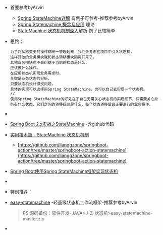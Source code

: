 - 首要参考byArvin
    - [Spring StateMachine详解](https://blog.csdn.net/u012129558/article/details/90519577) 有例子可参考-推荐参考byArvin
    - [Spring Statemachine 概念及应用](https://www.jianshu.com/p/9ee887e045dd) 理论
    - [StateMachine 状态机机制深入解析](https://www.jb51.net/article/168174.htm) 例子比较简单

- 思路：
    ```
    为了将状态变更的操作都统一管理起来，我们会考虑在项目中引入状态机，
    这样其他的业务模块就和状态转移模块隔离开来了，
    其他业务模块也不会纠结于当前的状态是什么，
    应该做什么操作。
    在应用状态机实现业务需求时，
    关键是业务状态的分析，
    只要状态机设计得没问题，
    具体的实现可以选择用Spring StateMachine，也可以自己去实现一个状态机。
    //
    使用Spring StateMachine的好处在于自己无需关心状态机的实现细节，只需要关心业务有什么状态、它们之间的转移规则是什么、每个状态转移后真正要进行的业务操作。
    ```
- []()
- [Spring Boot 2.x实战之StateMachine](https://www.cnblogs.com/javaadu/p/11832581.html) -含github代码
- [实用技术篇 - StateMachine 状态机机制](https://www.cnblogs.com/powerwu/articles/10559105.html)
    - [https://github.com/lianggzone/springboot-action/tree/master/springboot-action-statemachine](https://github.com/lianggzone/springboot-action/tree/master/springboot-action-statemachine)
- [Spring Boot使用Spring StateMachine框架实现状态机](https://blog.csdn.net/chengqiuming/article/details/83713446)
- []()
- 特别推荐：
- [easy-statemachine](https://github.com/ycj007/easy-statemachine) -轻量级状态机工作流框架-推荐参考byArvin
    > PS:源码备份：软件开发-JAVA>J-Z-状态机>easy-statemachine-master.zip
- []()